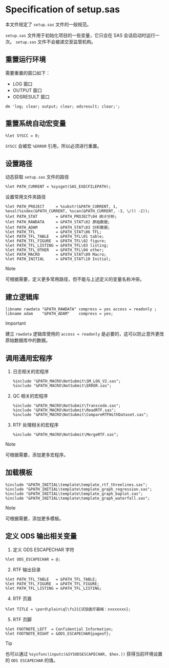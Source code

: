 # Specification of setup.sas

本文件规定了 `setup.sas` 文件的一般规范。

`setup.sas` 文件用于初始化项目的一些变量，它只会在 SAS 会话启动时运行一次。
`setup.sas` 文件不会被递交至监管机构。

## 重置运行环境

需要重置的窗口如下：

- LOG 窗口
- OUTPUT 窗口
- ODSRESULT 窗口

```sas
dm 'log; clear; output; clear; odsresult; clear;';
```

## 重置系统自动宏变量

```sas
%let SYSCC = 0;
```

`SYSCC` 会被宏 `%ERROR` 引用，所以必须进行重置。

## 设置路径

动态获取 `setup.sas` 文件的路径

```sas
%let PATH_CURRENT = %sysget(SAS_EXECFILEPATH);
```

设置常用文件夹路径

```sas
%let PATH_PROJECT     = %substr(&PATH_CURRENT, 1, %eval(%index(&PATH_CURRENT, %scan(&PATH_CURRENT, -3, \/)) -2));
%let PATH_STAT        = &PATH_PROJECT\04 统计分析;
%let PATH_RAWDATA     = &PATH_STAT\02 原始数据;
%let PATH_ADAM        = &PATH_STAT\03 分析数据;
%let PATH_TFL         = &PATH_STAT\06 TFL;
%let PATH_TFL_TABLE   = &PATH_TFL\01 table;
%let PATH_TFL_FIGURE  = &PATH_TFL\02 figure;
%let PATH_TFL_LISTING = &PATH_TFL\03 listing;
%let PATH_TFL_OTHER   = &PATH_TFL\04 other;
%let PATH_MACRO       = &PATH_STAT\09 Macro;
%let PATH_INITIAL     = &PATH_STAT\10 Initial;
```

> [!NOTE]
>
> 可根据需要，定义更多常用路径，但不能与上述定义的变量名称冲突。

## 建立逻辑库

```sas
libname rawdata "&PATH_RAWDATA" compress = yes access = readonly ;
libname adam    "&PATH_ADAM"    compress = yes;
```

> [!IMPORTANT]
> 建立 `rawdata` 逻辑库使用的 `access = readonly` 是必要的，这可以防止意外更改原始数据库中的数据。

## 调用通用宏程序

1. 日志相关的宏程序

   ```sas
   %include "&PATH_MACRO\NotSubmit\SM_LOG_V2.sas";
   %include "&PATH_MACRO\NotSubmit\ERROR.sas";
   ```

2. QC 相关的宏程序

   ```sas
   %include "&PATH_MACRO\NotSubmit\Transcode.sas";
   %include "&PATH_MACRO\NotSubmit\ReadRTF.sas";
   %include "&PATH_MACRO\NotSubmit\CompareRTFWithDataset.sas";
   ```

3. RTF 处理相关的宏程序

   ```sas
   %include "&PATH_MACRO\NotSubmit\MergeRTF.sas";
   ```

> [!NOTE]
>
> 可根据需要，添加更多宏程序。

## 加载模板

```sas
%include "&PATH_INITIAL\template\template_rtf_threelines.sas";
%include "&PATH_INITIAL\template\template_graph_regression.sas";
%include "&PATH_INITIAL\template\template_graph_baplot.sas";
%include "&PATH_INITIAL\template\template_graph_waterfall.sas";
```

> [!NOTE]
> 可根据需要，添加更多模板。

## 定义 ODS 输出相关变量

1. 定义 ODS ESCAPECHAR 字符

```sas
%let ODS_ESCAPECHAR = @;
```

2. RTF 输出目录

```sas
%let PATH_TFL_TABLE   = &PATH_TFL_TABLE;
%let PATH_TFL_FIGURE  = &PATH_TFL_FIGURE;
%let PATH_TFL_LISTING = &PATH_TFL_LISTING;
```

4. RTF 页眉

```sas
%let TITLE = \pard\plain\ql\fs21{试验医疗器械：xxxxxxxx};
```

5. RTF 页脚

```sas
%let FOOTNOTE_LEFT  = Confidential Information;
%let FOOTNOTE_RIGHT = &ODS_ESCAPECHAR{pageof};
```

> [!TIP]
>
> 也可以通过 `%sysfunc(inputc(&SYSODSESCAPECHAR, $hex.))` 获得当前环境设置的 `ODS ESCAPECHAR` 的值。
